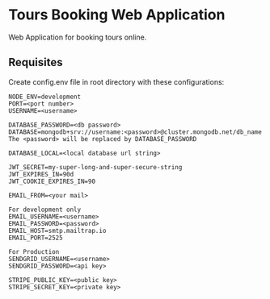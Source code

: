 # Tours Booking Web Application

Web Application for booking tours online.

## Requisites

Create config.env file in root directory with these configurations:

```
NODE_ENV=development
PORT=<port number>
USERNAME=<username>

DATABASE_PASSWORD=<db password>
DATABASE=mongodb+srv://username:<password>@cluster.mongodb.net/db_name
The <password> will be replaced by DATABASE_PASSWORD

DATABASE_LOCAL=<local database url string>

JWT_SECRET=my-super-long-and-super-secure-string
JWT_EXPIRES_IN=90d
JWT_COOKIE_EXPIRES_IN=90

EMAIL_FROM=<your mail>

For development only
EMAIL_USERNAME=<username>
EMAIL_PASSWORD=<password>
EMAIL_HOST=smtp.mailtrap.io
EMAIL_PORT=2525

For Production
SENDGRID_USERNAME=<username>
SENDGRID_PASSWORD=<api key>

STRIPE_PUBLIC_KEY=<public key>
STRIPE_SECRET_KEY=<private key>

```

